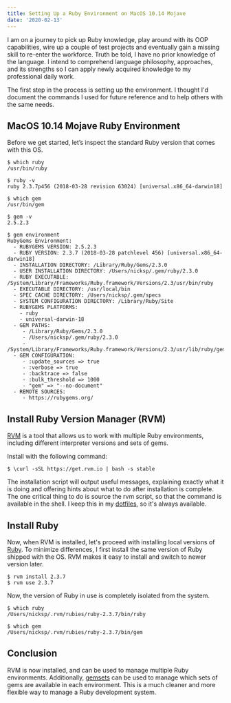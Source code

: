 ```yaml
---
title: Setting Up a Ruby Environment on MacOS 10.14 Mojave
date: '2020-02-13'
---
```


I am on a journey to pick up Ruby knowledge, play around with its OOP capabilities, wire up a couple of test projects and eventually gain a missing skill to re-enter the workforce. Truth be told, I have no prior knowledge of the language. I intend to comprehend language philosophy, approaches, and its strengths so I can apply newly acquired knowledge to my professional daily work.

The first step in the process is setting up the environment. I thought I'd document the commands I used for future reference and to help others with the same needs.

## MacOS 10.14 Mojave Ruby Environment

Before we get started, let’s inspect the standard Ruby version that comes with this OS.

```shell
$ which ruby
/usr/bin/ruby

$ ruby -v
ruby 2.3.7p456 (2018-03-28 revision 63024) [universal.x86_64-darwin18]

$ which gem
/usr/bin/gem

$ gem -v
2.5.2.3

$ gem environment
RubyGems Environment:
  - RUBYGEMS VERSION: 2.5.2.3
  - RUBY VERSION: 2.3.7 (2018-03-28 patchlevel 456) [universal.x86_64-darwin18]
  - INSTALLATION DIRECTORY: /Library/Ruby/Gems/2.3.0
  - USER INSTALLATION DIRECTORY: /Users/nicksp/.gem/ruby/2.3.0
  - RUBY EXECUTABLE: /System/Library/Frameworks/Ruby.framework/Versions/2.3/usr/bin/ruby
  - EXECUTABLE DIRECTORY: /usr/local/bin
  - SPEC CACHE DIRECTORY: /Users/nicksp/.gem/specs
  - SYSTEM CONFIGURATION DIRECTORY: /Library/Ruby/Site
  - RUBYGEMS PLATFORMS:
    - ruby
    - universal-darwin-18
  - GEM PATHS:
     - /Library/Ruby/Gems/2.3.0
     - /Users/nicksp/.gem/ruby/2.3.0
     - /System/Library/Frameworks/Ruby.framework/Versions/2.3/usr/lib/ruby/gems/2.3.0
  - GEM CONFIGURATION:
     - :update_sources => true
     - :verbose => true
     - :backtrace => false
     - :bulk_threshold => 1000
     - "gem" => "--no-document"
  - REMOTE SOURCES:
     - https://rubygems.org/
```

## Install Ruby Version Manager (RVM)

[RVM](https://rvm.io/) is a tool that allows us to work with multiple Ruby environments, including different interpreter versions and sets of gems.

Install with the following command:

```shell
$ \curl -sSL https://get.rvm.io | bash -s stable
```

The installation script will output useful messages, explaining exactly what it is doing and offering hints about what to do after installation is complete. The one critical thing to do is source the rvm script, so that the command is available in the shell. I keep this in my [dotfiles](https://github.com/nicksp/dotfiles), so it's always available.

## Install Ruby

Now, when RVM is installed, let's proceed with installing local versions of [Ruby](https://www.ruby-lang.org). To minimize differences, I first install the same version of Ruby shipped with the OS. RVM makes it easy to install and switch to newer version later.

```shell
$ rvm install 2.3.7
$ rvm use 2.3.7
```

Now, the version of Ruby in use is completely isolated from the system.

```shell
$ which ruby
/Users/nicksp/.rvm/rubies/ruby-2.3.7/bin/ruby

$ which gem
/Users/nicksp/.rvm/rubies/ruby-2.3.7/bin/gem
```

## Conclusion

RVM is now installed, and can be used to manage multiple Ruby environments. Additionally, [gemsets](https://rvm.io/gemsets) can be used to manage which sets of gems are available in each environment. This is a much cleaner and more flexible way to manage a Ruby development system.
